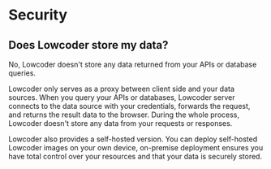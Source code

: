 # Security

## Does Lowcoder store my data?

No, Lowcoder doesn't store any data returned from your APIs or database queries.

Lowcoder only serves as a proxy between client side and your data sources. When you query your APIs or databases, Lowcoder server connects to the data source with your credentials, forwards the request, and returns the result data to the browser. During the whole process, Lowcoder doesn't store any data from your requests or responses.

Lowcoder also provides a self-hosted version. You can deploy self-hosted Lowcoder images on your own device, on-premise deployment ensures you have total control over your resources and that your data is securely stored.
